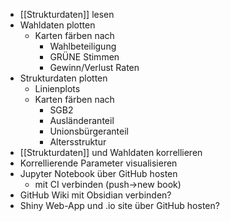 - [[Strukturdaten]] lesen
- Wahldaten plotten
	- Karten färben nach
		- Wahlbeteiligung
		- GRÜNE Stimmen
		- Gewinn/Verlust Raten
- Strukturdaten plotten
	- Linienplots
	- Karten färben nach
		- SGB2
		- Ausländeranteil
		- Unionsbürgeranteil
		- Altersstruktur
- [[Strukturdaten]] und Wahldaten korrellieren
- Korrellierende Parameter visualisieren
- Jupyter Notebook über GitHub hosten
	- mit CI verbinden (push->new book)
- GitHub Wiki mit Obsidian verbinden?
- Shiny Web-App und .io site über GitHub hosten?
